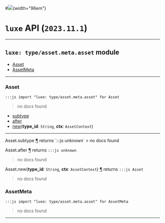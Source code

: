 #![](../../../../../../images/luxe-dark.svg){width="96em"}

# `luxe` API (`2023.11.1`)  


---

## `luxe: type/asset.meta.asset` module

- [Asset](#asset)   
- [AssetMeta](#assetmeta)   

---

### Asset
`:::js import "luxe: type/asset.meta.asset" for Asset`
> no docs found

- [subtype](#Asset.subtype)
- [after](#Asset.after)
- [new](#Asset.new+2)(**type_id**: `String`, **ctx**: `AssetContext`)

<hr/>
<endpoint module="luxe: type/asset.meta.asset" class="Asset" signature="subtype"></endpoint>
<signature id="Asset.subtype">Asset.subtype
<a class="headerlink" href="#Asset.subtype" title="Permanent link">¶</a></signature>
<span class='api_ret'>returns</span> `:::js unknown`
> no docs found   

<endpoint module="luxe: type/asset.meta.asset" class="Asset" signature="after"></endpoint>
<signature id="Asset.after">Asset.after
<a class="headerlink" href="#Asset.after" title="Permanent link">¶</a></signature>
<span class='api_ret'>returns</span> `:::js unknown`
> no docs found   

<endpoint module="luxe: type/asset.meta.asset" class="Asset" signature="new(type_id : String, ctx : AssetContext)"></endpoint>
<signature id="Asset.new+2">Asset.new(**type_id**: `String`, **ctx**: `AssetContext`)
<a class="headerlink" href="#Asset.new+2" title="Permanent link">¶</a></signature>
<span class='api_ret'>returns</span> `:::js Asset`
> no docs found   

### AssetMeta
`:::js import "luxe: type/asset.meta.asset" for AssetMeta`
> no docs found


<hr/>
